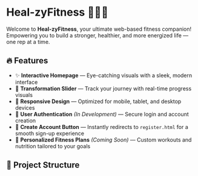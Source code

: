 # Heal-zyFitness 🏋️‍♂️💪

Welcome to **Heal-zyFitness**, your ultimate web-based fitness companion!  
Empowering you to build a stronger, healthier, and more energized life — one rep at a time.

## 🔥 Features

- ✨ **Interactive Homepage** — Eye-catching visuals with a sleek, modern interface
- 📸 **Transformation Slider** — Track your journey with real-time progress visuals
- 📱 **Responsive Design** — Optimized for mobile, tablet, and desktop devices
- 🔐 **User Authentication** *(In Development)* — Secure login and account creation
- 🧭 **Create Account Button** — Instantly redirects to `register.html` for a smooth sign-up experience
- 🎯 **Personalized Fitness Plans** *(Coming Soon)* — Custom workouts and nutrition tailored to your goals

## 📁 Project Structure

